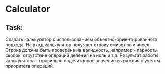 # Calculator
## Task:
Создать калькулятор с использованием объектно-ориентированного подхода. 
На вход калькулятор получает строку смиволов и чисел.
Строка должна быть проверена на валидность, например - парность скобок, отсутствие операций деления на ноль и т.д.
Результат работы калькулятора - правильно подсчитанное значение выражния с учётом приоритета операций.
